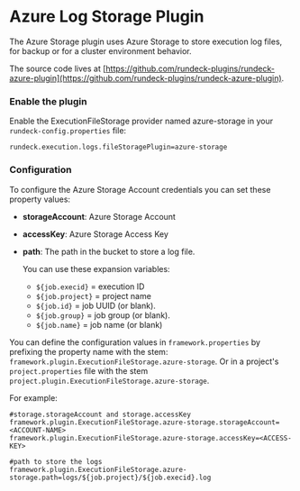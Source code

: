 # Azure Log Storage Plugin

The Azure Storage plugin uses Azure Storage to store execution log files, for backup or for a cluster environment behavior.

The source code lives at [https://github.com/rundeck-plugins/rundeck-azure-plugin](https://github.com/rundeck-plugins/rundeck-azure-plugin).

### Enable the plugin

Enable the ExecutionFileStorage provider named azure-storage in your `rundeck-config.properties` file:

`rundeck.execution.logs.fileStoragePlugin=azure-storage`

### Configuration

To configure the Azure Storage Account credentials you can set these property values:

- **storageAccount**: Azure Storage Account
- **accessKey**: Azure Storage Access Key
- **path**: The path in the bucket to store a log file.

  You can use these expansion variables:

  - `${job.execid}` = execution ID
  - `${job.project}` = project name
  - `${job.id}` = job UUID (or blank).
  - `${job.group}` = job group (or blank).
  - `${job.name}` = job name (or blank)

You can define the configuration values in `framework.properties` by prefixing the property name with the stem: `framework.plugin.ExecutionFileStorage.azure-storage`. Or in a project's `project.properties` file with the stem `project.plugin.ExecutionFileStorage.azure-storage`.

For example:

```
#storage.storageAccount and storage.accessKey
framework.plugin.ExecutionFileStorage.azure-storage.storageAccount=<ACCOUNT-NAME>
framework.plugin.ExecutionFileStorage.azure-storage.accessKey=<ACCESS-KEY>

#path to store the logs
framework.plugin.ExecutionFileStorage.azure-storage.path=logs/${job.project}/${job.execid}.log

```
